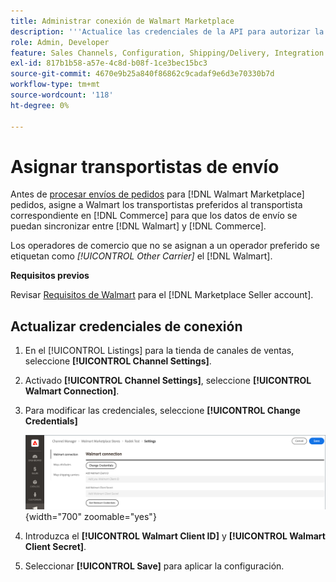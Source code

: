 ```yaml
---
title: Administrar conexión de Walmart Marketplace
description: '''Actualice las credenciales de la API para autorizar la conexión entre un [DNL! Comercio] vista de tienda y el [!DNL Walmart Marketplace]. The connection is required to connect [!DNL Commerce] listados de productos y sincronizar datos de inventario, precio, pedido y envío entre [!DNL Commerce] y el Walmart.'
role: Admin, Developer
feature: Sales Channels, Configuration, Shipping/Delivery, Integration
exl-id: 817b1b58-a57e-4c8d-b08f-1ce3bec15bc3
source-git-commit: 4670e9b25a840f86862c9cadaf9e6d3e70330b7d
workflow-type: tm+mt
source-wordcount: '118'
ht-degree: 0%

---
```


# Asignar transportistas de envío

Antes de [procesar envíos de pedidos](process-orders.md#ship-an-order) para [!DNL Walmart Marketplace] pedidos, asigne a Walmart los transportistas preferidos al transportista correspondiente en [!DNL Commerce] para que los datos de envío se puedan sincronizar entre [!DNL Walmart] y [!DNL Commerce].

Los operadores de comercio que no se asignan a un operador preferido se etiquetan como *[!UICONTROL Other Carrier]* el [!DNL Walmart].

**Requisitos previos**

Revisar [Requisitos de Walmart](walmart-requirements.md) para el [!DNL Marketplace Seller account].

## Actualizar credenciales de conexión

1. En el [!UICONTROL Listings] para la tienda de canales de ventas, seleccione **[!UICONTROL Channel Settings]**.

1. Activado **[!UICONTROL Channel Settings]**, seleccione **[!UICONTROL Walmart Connection]**.

1. Para modificar las credenciales, seleccione **[!UICONTROL Change Credentials]**

   ![Actualizar credenciales de la API de Walmart para autorizar la conexión](assets/update-connection-credentials.png){width="700" zoomable="yes"}

1. Introduzca el **[!UICONTROL Walmart Client ID]** y **[!UICONTROL Walmart Client Secret]**.

1. Seleccionar **[!UICONTROL Save]** para aplicar la configuración.
